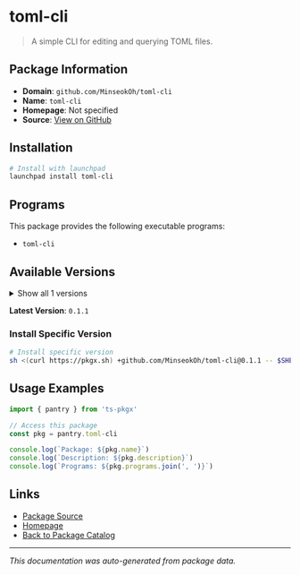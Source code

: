 # toml-cli

> A simple CLI for editing and querying TOML files.

## Package Information

- **Domain**: `github.com/MinseokOh/toml-cli`
- **Name**: `toml-cli`
- **Homepage**: Not specified
- **Source**: [View on GitHub](https://github.com/pkgxdev/pantry/tree/main/projects/github.com/MinseokOh/toml-cli/package.yml)

## Installation

```bash
# Install with launchpad
launchpad install toml-cli
```

## Programs

This package provides the following executable programs:

- `toml-cli`

## Available Versions

<details>
<summary>Show all 1 versions</summary>

- `0.1.1`

</details>

**Latest Version**: `0.1.1`

### Install Specific Version

```bash
# Install specific version
sh <(curl https://pkgx.sh) +github.com/MinseokOh/toml-cli@0.1.1 -- $SHELL -i
```

## Usage Examples

```typescript
import { pantry } from 'ts-pkgx'

// Access this package
const pkg = pantry.toml-cli

console.log(`Package: ${pkg.name}`)
console.log(`Description: ${pkg.description}`)
console.log(`Programs: ${pkg.programs.join(', ')}`)
```

## Links

- [Package Source](https://github.com/pkgxdev/pantry/tree/main/projects/github.com/MinseokOh/toml-cli/package.yml)
- [Homepage](#)
- [Back to Package Catalog](../package-catalog.md)

---

*This documentation was auto-generated from package data.*
